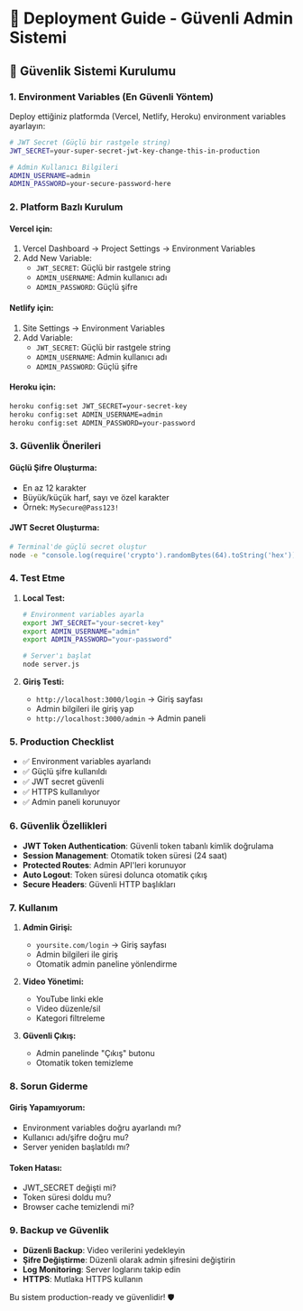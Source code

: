 # 🚀 Deployment Guide - Güvenli Admin Sistemi

## 🔐 **Güvenlik Sistemi Kurulumu**

### **1. Environment Variables (En Güvenli Yöntem)**

Deploy ettiğiniz platformda (Vercel, Netlify, Heroku) environment variables ayarlayın:

```bash
# JWT Secret (Güçlü bir rastgele string)
JWT_SECRET=your-super-secret-jwt-key-change-this-in-production

# Admin Kullanıcı Bilgileri
ADMIN_USERNAME=admin
ADMIN_PASSWORD=your-secure-password-here
```

### **2. Platform Bazlı Kurulum**

#### **Vercel için:**
1. Vercel Dashboard → Project Settings → Environment Variables
2. Add New Variable:
   - `JWT_SECRET`: Güçlü bir rastgele string
   - `ADMIN_USERNAME`: Admin kullanıcı adı
   - `ADMIN_PASSWORD`: Güçlü şifre

#### **Netlify için:**
1. Site Settings → Environment Variables
2. Add Variable:
   - `JWT_SECRET`: Güçlü bir rastgele string
   - `ADMIN_USERNAME`: Admin kullanıcı adı
   - `ADMIN_PASSWORD`: Güçlü şifre

#### **Heroku için:**
```bash
heroku config:set JWT_SECRET=your-secret-key
heroku config:set ADMIN_USERNAME=admin
heroku config:set ADMIN_PASSWORD=your-password
```

### **3. Güvenlik Önerileri**

#### **Güçlü Şifre Oluşturma:**
- En az 12 karakter
- Büyük/küçük harf, sayı ve özel karakter
- Örnek: `MySecure@Pass123!`

#### **JWT Secret Oluşturma:**
```bash
# Terminal'de güçlü secret oluştur
node -e "console.log(require('crypto').randomBytes(64).toString('hex'))"
```

### **4. Test Etme**

1. **Local Test:**
   ```bash
   # Environment variables ayarla
   export JWT_SECRET="your-secret-key"
   export ADMIN_USERNAME="admin"
   export ADMIN_PASSWORD="your-password"
   
   # Server'ı başlat
   node server.js
   ```

2. **Giriş Testi:**
   - `http://localhost:3000/login` → Giriş sayfası
   - Admin bilgileri ile giriş yap
   - `http://localhost:3000/admin` → Admin paneli

### **5. Production Checklist**

- ✅ Environment variables ayarlandı
- ✅ Güçlü şifre kullanıldı
- ✅ JWT secret güvenli
- ✅ HTTPS kullanılıyor
- ✅ Admin paneli korunuyor

### **6. Güvenlik Özellikleri**

- **JWT Token Authentication**: Güvenli token tabanlı kimlik doğrulama
- **Session Management**: Otomatik token süresi (24 saat)
- **Protected Routes**: Admin API'leri korunuyor
- **Auto Logout**: Token süresi dolunca otomatik çıkış
- **Secure Headers**: Güvenli HTTP başlıkları

### **7. Kullanım**

1. **Admin Girişi:**
   - `yoursite.com/login` → Giriş sayfası
   - Admin bilgileri ile giriş
   - Otomatik admin paneline yönlendirme

2. **Video Yönetimi:**
   - YouTube linki ekle
   - Video düzenle/sil
   - Kategori filtreleme

3. **Güvenli Çıkış:**
   - Admin panelinde "Çıkış" butonu
   - Otomatik token temizleme

### **8. Sorun Giderme**

#### **Giriş Yapamıyorum:**
- Environment variables doğru ayarlandı mı?
- Kullanıcı adı/şifre doğru mu?
- Server yeniden başlatıldı mı?

#### **Token Hatası:**
- JWT_SECRET değişti mi?
- Token süresi doldu mu?
- Browser cache temizlendi mi?

### **9. Backup ve Güvenlik**

- **Düzenli Backup**: Video verilerini yedekleyin
- **Şifre Değiştirme**: Düzenli olarak admin şifresini değiştirin
- **Log Monitoring**: Server loglarını takip edin
- **HTTPS**: Mutlaka HTTPS kullanın

Bu sistem production-ready ve güvenlidir! 🛡️
